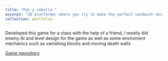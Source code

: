 ```yaml
---
title: "Pan y cebolla "
excerpt: "2D platformer where you try to make the perfect sandwich <br/><img src='/images/´pan y cebolla cropped.png'>"
collection: portfolio
---
```


Developed this game for a class with the help of a friend, I mostly did enemy AI and level design for the game as well as some enviroment mechanics such as vanishing blocks and moving death walls 

<a href="https://github.com/SamuelA01641383/Pan-y-Cebolla" >Game repository </a>
